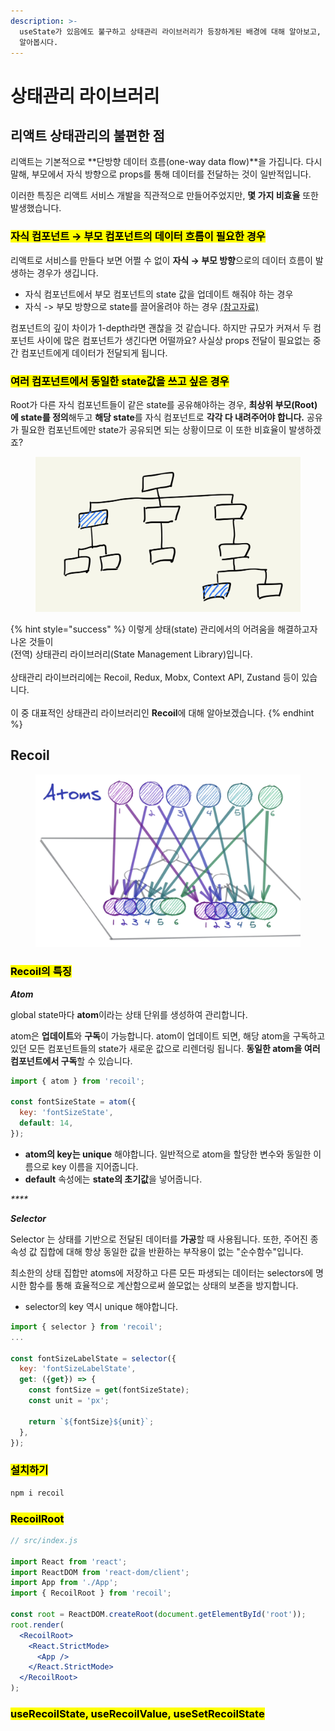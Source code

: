 ```yaml
---
description: >-
  useState가 있음에도 불구하고 상태관리 라이브러리가 등장하게된 배경에 대해 알아보고, 대표적인 상태관리 라이브러리인 Recoil에 대해
  알아봅시다.
---
```


# 상태관리 라이브러리

## 리액트 상태관리의 불편한 점

리액트는 기본적으로 **단방향 데이터 흐름(one-way data flow)**을 가집니다. 다시 말해, 부모에서 자식 방향으로 props를 통해 데이터를 전달하는 것이 일반적입니다.&#x20;

이러한 특징은 리액트 서비스 개발을 직관적으로 만들어주었지만, **몇 가지 비효율** 또한 발생했습니다.&#x20;



### <mark style="background-color:yellow;">**자식 컴포넌트 → 부모 컴포넌트의 데이터 흐름이 필요한 경우**</mark>

리액트로 서비스를 만들다 보면 어쩔 수 없이 **자식 → 부모 방향**으로의 데이터 흐름이 발생하는 경우가 생깁니다.&#x20;

* 자식 컴포넌트에서 부모 컴포넌트의 state 값을 업데이트 해줘야 하는 경우
* 자식 -> 부모 방향으로 state를 끌어올려야 하는 경우 [(참고자료)](https://ko.reactjs.org/docs/lifting-state-up.html)

컴포넌트의 깊이 차이가 1-depth라면 괜찮을 것 같습니다. 하지만 규모가 커져서 두 컴포넌트 사이에 많은 컴포넌트가 생긴다면 어떨까요? 사실상 props 전달이 필요없는 중간 컴포넌트에게 데이터가 전달되게 됩니다.&#x20;

### <mark style="background-color:yellow;">**여러 컴포넌트에서 동일한 state값을 쓰고 싶은 경우**</mark>

Root가 다른 자식 컴포넌트들이 같은 state를 공유해야하는 경우, **최상위 부모(Root)에 state를 정의**해두고 **해당 state**를 자식 컴포넌트로 **각각 다 내려주어야 합니다.**  공유가 필요한 컴포넌트에만 state가 공유되면 되는 상황이므로 이 또한 비효율이 발생하겠죠?

<figure><img src="../.gitbook/assets/26398B3D-DD8F-450E-83C2-920DE30928B4.jpeg" alt=""><figcaption></figcaption></figure>

{% hint style="success" %}
이렇게 상태(state) 관리에서의 어려움을 해결하고자 나온 것들이 \
(전역) 상태관리 라이브러리(State Management Library)입니다.\
\
상태관리 라이브러리에는 Recoil, Redux, Mobx, Context API, Zustand 등이 있습니다.\
\
이 중 대표적인 상태관리 라이브러리인 **Recoil**에 대해 알아보겠습니다.&#x20;
{% endhint %}



## Recoil

<figure><img src="../.gitbook/assets/Untitled.png" alt=""><figcaption></figcaption></figure>

### <mark style="background-color:yellow;">Recoil의 특징</mark>

_**Atom**_

global state마다 **atom**이라는 상태 단위를 생성하여 관리합니다.&#x20;

atom은 **업데이트**와 **구독**이 가능합니다. atom이 업데이트 되면, 해당 atom을 구독하고 있던 모든 컴포넌트들의 state가 새로운 값으로 리렌더링 됩니다. **동일한 atom을 여러 컴포넌트에서 구독**할 수 있습니다.&#x20;



```javascript
import { atom } from 'recoil';

const fontSizeState = atom({
  key: 'fontSizeState',
  default: 14,
});
```

* **atom의 key는 unique** 해야합니다. 일반적으로 atom을 할당한 변수와 동일한 이름으로 key 이름을 지어줍니다.&#x20;
* **default** 속성에는 **state의 초기값**을 넣어줍니다.&#x20;

_****_

_**Selector**_

Selector 는 상태를 기반으로 전달된 데이터를 **가공**할 때 사용됩니다. 또한, 주어진 종속성 값 집합에 대해 항상 동일한 값을 반환하는 부작용이 없는 "순수함수"입니다.&#x20;

최소한의 상태 집합만 atoms에 저장하고 다른 모든 파생되는 데이터는 selectors에 명시한 함수를 통해 효율적으로 계산함으로써 쓸모없는 상태의 보존을 방지합니다.&#x20;

* selector의 key 역시 unique 해야합니다.&#x20;

```javascript
import { selector } from 'recoil';
...

const fontSizeLabelState = selector({
  key: 'fontSizeLabelState',
  get: ({get}) => {
    const fontSize = get(fontSizeState);
    const unit = 'px';

    return `${fontSize}${unit}`;
  },
});
```

### <mark style="background-color:yellow;">설치하기</mark>

```bash
npm i recoil 
```

### <mark style="background-color:yellow;">RecoilRoot</mark>

```jsx
// src/index.js

import React from 'react';
import ReactDOM from 'react-dom/client';
import App from './App';
import { RecoilRoot } from 'recoil';

const root = ReactDOM.createRoot(document.getElementById('root'));
root.render(
  <RecoilRoot>
    <React.StrictMode>
      <App />
    </React.StrictMode>
  </RecoilRoot>
);
```

### <mark style="background-color:yellow;">useRecoilState, useRecoilValue, useSetRecoilState</mark>
